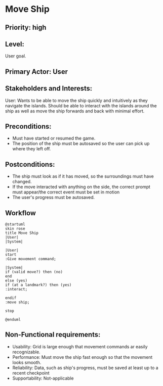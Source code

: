 # Move Ship

## Priority: high
## Level: 
<p>
User goal.
</p>

## Primary Actor: User

## Stakeholders and Interests: 
<p>
User: Wants to be able to move the ship quickly and intuitively as they navigate the islands. Should be able to interact 
with the islands around the ship as well as move the ship forwards and back with minimal effort.
</p>

## Preconditions:

<ul>
<li>Must have started or resumed the game. </li>
<li>The position of the ship must be autosaved so the user can pick up where they
left off.</li>
</ul>

## Postconditions:

<ul>
<li>The ship must look as if it has moved, so the surroundings must have changed. </li>
<li>If the move interacted with anything on the side, the correct prompt must appear/the correct event must be
set in motion</li>
<li>The user's progress must be autosaved.</li>
</ul>

## Workflow 
```PlantUML
@startuml
skin rose
title Move Ship
|User|
|System|

|User|
start
:Give movement command;

|System|
if (valid move?) then (no)
end
else (yes)
if (at a landmark?) then (yes)
:interact;

endif
:move ship;

stop

@enduml
```

## Non-Functional requirements:
<ul>
<li>Usability: Grid is large enough that movement commands ar easily recognizable. </li>
<li>Performance: Must move the ship fast enough so that the movement looks smooth.</li>
<li>Reliability: Data, such as ship's progress, must be saved at least up to a recent checkpoint</li>
<li>Supportability: Not-applicable</li>
</ul>